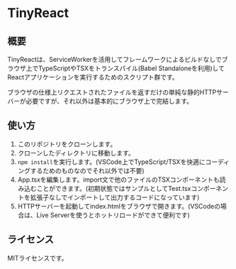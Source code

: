 # TinyReact

## 概要

TinyReactは、ServiceWorkerを活用してフレームワークによるビルドなしでブラウザ上でTypeScriptやTSXをトランスパイル(Babel Standaloneを利用)してReactアプリケーションを実行するためのスクリプト群です。

ブラウザの仕様上リクエストされたファイルを返すだけの単純な静的HTTPサーバーが必要ですが、それ以外は基本的にブラウザ上で完結します。

## 使い方

1. このリポジトリをクローンします。
2. クローンしたディレクトリに移動します。
3. `npm install`を実行します。(VSCode上でTypeScript/TSXを快適にコーディングするためのものなのでそれ以外では不要)
4. App.tsxを編集します。import文で他のファイルのTSXコンポーネントも読み込むことができます。(初期状態ではサンプルとしてTest.tsxコンポーネントを拡張子なしでインポートして出力するコードになっています)
5. HTTPサーバーを起動してindex.htmlをブラウザで開きます。(VSCodeの場合は、Live Serverを使うとホットリロードができて便利です)

## ライセンス

MITライセンスです。
